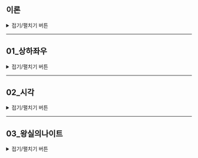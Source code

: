 ## 이론
<details>
<summary>접기/펼치기 버튼</summary>

### 구현하기 어려운 문제?
- 알고리즘은 간단한데 코드가 지나칠 만큼 길어지는 문제
- 특정 소수점 자리까지 출력해야 하는 문제
- 문자열이 입력으로 주어졌을 때 한 문자 단위로 끊어서 리스트에 넣어야 하는(파싱을 해야 하는) 문제 등
- **대체로 사소한 조건 설정이 많은 문제일수록 코드로 구현하기가 까다롭다.**

### 실제 코딩테스트에서 만나면 당황할 수 있는 구현 문제
- 프로그래밍 문법을 정확하게 숙지하지 못했거나, 라이브러리 사용 경험이 부족하면 불리하다.
- 예를 등러 파이썬으로 코테에 응시했는데 N개의 원소가 들어 있는 리스트에서 R의 원소를 뽑아 한 줄로 세우는 모든 경우(순열)을 구해야 하는 문제를 만난다면?
- 무작정 기능을 전부 작성할 수도 있다.
- 하지만 파이썬의 itertools와 같은 표준 라이브러리로 쉽게 짜는 방법도 있다.

### 구현 유형에 묶인 완전 탐색, 시뮬레이션 유형
- 완전탐색: 모든 경우의 수를 주저 없이 다 계산하는 해결 방법
- 시뮬레이션: 문제에서 제시한 알고리즘을 한 단계씩 차례대로 직접 수행해야 하는 문제 유형
- 둘 다 구현이 핵심이 되는 경우가 많다!

</details>

---

## 01_상하좌우
<details>
<summary>접기/펼치기 버튼</summary>
![img_2.png](img_2.png)
</details>

---

## 02_시각
<details>
<summary>접기/펼치기 버튼</summary>

### 문제
정수 N이 입력되면 00시 00분 00초부터 N시 59분 59초까지의 모든 시각 중에서 3이 하나라도 포함되는 모든 경우의 수를 구하는 프로그램을 작성하시오. 예를 들어 1을 입력했을 때 다음은 3이 하나라도 포함되어 있으므로 세어야 하는 시각이다.
- 00시 00분 03초
- 00시 13분 30초

반면에 다음은 3이 하나도 포함되어 있지 않으므로 세면 안 되는 시각이다.
- 00시 02분 55초
- 01시 27분 45초

### 답안 예시
```python
h = int(input())

import time
start_time = time.time() # 측정 시작

count = 0
for i in range(h+1):
    for j in range(60):
        for k in range(60):
            # 매 시각 안에 '3'이 포함되어 있다면 카운트 증가
            if '3' in str(i) + str(j) + str(k):
                count += 1

end_time = time.time()  # 측정 종료
print("time :", end_time - start_time)  # 수행 시간 출력

print(count)
```

### 문제 풀이 팁
이 문제는 모든 시각의 경우를 하나씩 모두 세서 쉽게 풀 수 있는 문제다.
하루는 00시 00분 00초부터 23시 59분 59초까지로 모든 경우는 86400가지밖에 존재하지 않기 때문이다.
즉 경우의 수가 100,000개도 되지 않으므로 파이썬 문자열 연산을 이용해 3이 시각에 포함되어 있는지 확인해도 시간 제한 2초 안에 문제를 해결할 수 있다.<br>
이러한 유형은 **완전 탐색** 유형으로 분류되기도 한다. 완전 탐색 문제 또한 구현이 중요한 대표적인 문제 유형인데, 일반적으로 완전 탐색 알고리즘은 비효율적인 시간 복잡도를 가지고 있으므로 데이터 개수가 큰 경우에 정상적으로 동작하지 않을 수 있다.<br>
그래서 일반적으로 알고리즘 문제를 풀 때는 확인(탐색)해야 할 전체 데이터의 개수가 **100만 개 이하일 때** 완전 탐색을 사용하면 적절하다.
</details>

---

## 03_왕실의나이트
<details>
<summary>접기/펼치기 버튼</summary>

### 문제

### 문제 풀이 팀

</details>



